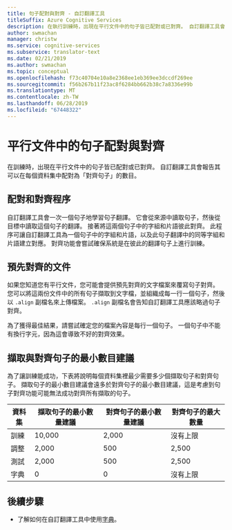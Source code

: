 ```yaml
---
title: 句子配對與對齊 - 自訂翻譯工具
titleSuffix: Azure Cognitive Services
description: 在執行訓練時，出現在平行文件中的句子皆已配對或已對齊。 自訂翻譯工具會藉由讀取句子和此句子的翻譯，一次一個句子地學習翻譯。 然後將這兩個句子中的字組和片語彼此對齊。
author: swmachan
manager: christw
ms.service: cognitive-services
ms.subservice: translator-text
ms.date: 02/21/2019
ms.author: swmachan
ms.topic: conceptual
ms.openlocfilehash: f73c40704e10a8e2368ee1eb369ee3dccdf269ee
ms.sourcegitcommit: f56b267b11f23ac8f6284bb662b38c7a8336e99b
ms.translationtype: MT
ms.contentlocale: zh-TW
ms.lasthandoff: 06/28/2019
ms.locfileid: "67448322"
---
```

# <a name="sentence-pairing-and-alignment-in-parallel-documents"></a>平行文件中的句子配對與對齊

在訓練時，出現在平行文件中的句子皆已配對或已對齊。 自訂翻譯工具會報告其可以在每個資料集中配對為「對齊句子」的數目。

## <a name="pairing-and-alignment-process"></a>配對和對齊程序

自訂翻譯工具會一次一個句子地學習句子翻譯。 它會從來源中讀取句子，然後從目標中讀取這個句子的翻譯。 接著將這兩個句子中的字組和片語彼此對齊。 此程序可讓自訂翻譯工具為一個句子中的字組和片語，以及此句子翻譯中的同等字組和片語建立對應。 對齊功能會嘗試確保系統是在彼此的翻譯句子上進行訓練。

## <a name="pre-aligned-documents"></a>預先對齊的文件

如果您知道您有平行文件，您可能會提供預先對齊的文字檔案來覆寫句子對齊。 您可以將這兩份文件中的所有句子擷取到文字檔，並組織成每一行一個句子，然後以 `.align` 副檔名來上傳檔案。 `.align` 副檔名會告知自訂翻譯工具應該略過句子對齊。

為了獲得最佳結果，請嘗試確定您的檔案內容是每行一個句子。 一個句子中不能有換行字元，因為這會導致不好的對齊效果。

## <a name="suggested-minimum-number-of-extracted-and-aligned-sentences"></a>擷取與對齊句子的最小數目建議

為了讓訓練能成功，下表將說明每個資料集裡最少需要多少個擷取句子和對齊句子。 擷取句子的最小數目建議會遠多於對齊句子的最小數目建議，這是考慮到句子對齊功能可能無法成功對齊所有擷取的句子。

| 資料集   | 擷取句子的最小數量建議 | 對齊句子的最小數量建議 | 對齊句子的最大數量 |
|------------|--------------------------------------------|------------------------------------------|--------------------------------|
| 訓練   | 10,000                                     | 2,000                                    | 沒有上限                 |
| 調整     | 2,000                                      | 500                                      | 2,500                          |
| 測試    | 2,000                                      | 500                                      | 2,500                          |
| 字典 | 0                                          | 0                                        | 沒有上限                 |

## <a name="next-steps"></a>後續步驟

- 了解如何在自訂翻譯工具中使用[字典](what-is-dictionary.md)。
